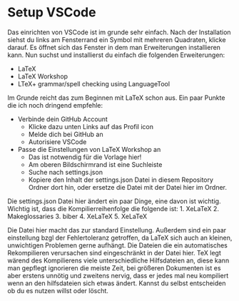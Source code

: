 # Setup VSCode

Das einrichten von VSCode ist im grunde sehr einfach. Nach der Installation siehst du links am Fensterrand ein Symbol mit mehreren Quadraten, klicke darauf.
Es öffnet sich das Fenster in dem man Erweiterungen installieren kann. Nun suchst und installierst du einfach die folgenden Erweiterungen:
  - LaTeX
  - LaTeX Workshop
  - LTeX+ grammar/spell checking using LanguageTool

Im Grunde reicht das zum Beginnen mit LaTeX schon aus. Ein paar Punkte die ich noch dringend empfehle:
  - Verbinde dein GitHub Account
	  - Klicke dazu unten Links auf das Profil icon
	  - Melde dich bei GitHub an
	  - Autorisiere VSCode
  -  Passe die Einstellungen von LaTeX Workshop an
	  - Das ist notwendig für die Vorlage hier!
	  - Am oberen Bildschirmrand ist eine Suchleiste
	  - Suche nach settings.json
	  - Kopiere den Inhalt der settings.json Datei in diesem Repository Ordner dort hin, oder ersetze die Datei mit der Datei hier im Ordner.

Die settings.json Datei hier ändert ein paar Dinge, eine davon ist wichtig.
Wichtig ist, dass die Kompilierreihenfolge die folgende ist:
	1. XeLaTeX
	2. Makeglossaries
	3. biber
	4. XeLaTeX
	5. XeLaTeX

Die Datei hier macht das zur standard Einstellung. Außerdem sind ein paar einstellung bzgl der Fehlertoleranz getroffen, da LaTeX sich auch an kleinen, unwichtigen Problemen gerne aufhängt.
Die Dateien die ein automatisches Rekompilieren verursachen sind eingeschränkt in der Datei hier. TeX legt wärend des Kompilierens viele unterschiedliche Hilfsdateien an, diese kann man gepflegt ignorieren die meiste Zeit, bei größeren Dokumenten ist es aber erstens unnötig und zweitens nervig, dass er jedes mal neu kompiliert wenn an den hilfsdateien sich etwas ändert. 
Kannst du selbst entscheiden ob du es nutzen willst oder löscht.
      
